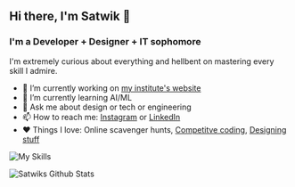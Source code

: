 ## Hi there, I'm Satwik 👋

### I'm a Developer + Designer + IT sophomore

I'm extremely curious about everything and hellbent on mastering every skill I admire.

- 🔭 I’m currently working on [my institute's website](https://iiitbhopal-website.vercel.app/)
- 🌱 I’m currently learning AI/ML
- 💬 Ask me about design or tech or engineering
- 📫 How to reach me: [Instagram](https://www.instagram.com/shock_train/) or [LinkedIn](https://www.linkedin.com/in/singhsatwik/)
- ❤️ Things I love: Online scavenger hunts, [Competitve coding](https://www.codechef.com/users/ssatwik), [Designing stuff](https://www.behance.net/satwikdesigns)


![My Skills](https://skillicons.dev/icons?i=cpp,py,js,ts,html,css,mongodb,express,react,nextjs,nodejs,tailwind,bootstrap,bash,aws,gcp,terraform,git,powershell,figma,ps,xd&perline=11)


  <img src="https://github-readme-stats.vercel.app/api?username=s000ik&show_icons=true&theme=radical&count_private=true&include_all_commits=true&custom_title=My%20GitHub%20Stats&rank_icon=github" alt="Satwiks Github Stats" />
